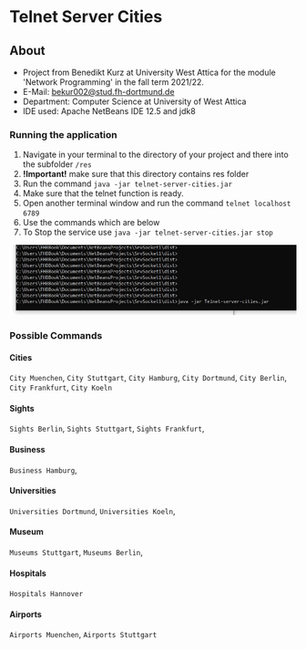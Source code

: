 # Telnet Server Cities

## About
- Project from Benedikt Kurz at University West Attica for the module 'Network Programming' in the fall term 2021/22. 
- E-Mail: bekur002@stud.fh-dortmund.de
- Department: Computer Science at University of West Attica
- IDE used: Apache NetBeans IDE 12.5 and jdk8

### Running the application
1) Navigate in your terminal to the directory of your project and there into the subfolder `/res`
2) **!Important!** make sure that this directory contains res folder 
3) Run the command `java -jar telnet-server-cities.jar`
4) Make sure that the telnet function is ready.
5) Open another terminal window and run the command `telnet localhost 6789` 
6) Use the commands which are below
7) To Stop the service use `java -jar telnet-server-cities.jar stop`


![Start the programm](https://github.com/BenBinary/telnet-server-cities/blob/407480998f63085d576c1aef4dd9ea9776b983c6/docs/pictures/Start_Programm.JPG)

### Possible Commands

#### Cities
`City Muenchen`, `City Stuttgart`, `City Hamburg`, `City Dortmund`, `City Berlin`, `City Frankfurt`, `City Koeln`

#### Sights
`Sights Berlin`, `Sights Stuttgart`, `Sights Frankfurt`, 

#### Business
`Business Hamburg`, 

#### Universities
`Universities Dortmund`, `Universities Koeln`,

#### Museum
`Museums Stuttgart`, `Museums Berlin`,  

#### Hospitals
`Hospitals Hannover`

#### Airports
 `Airports Muenchen`, `Airports Stuttgart`
